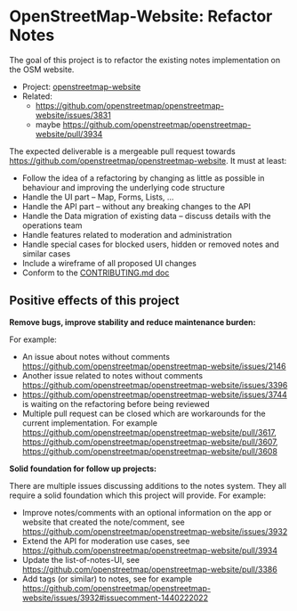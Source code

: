 # OpenStreetMap-Website: Refactor Notes

The goal of this project is to refactor the existing notes implementation on the OSM website.

* Project: [openstreetmap-website](https://github.com/openstreetmap/openstreetmap-website)
* Related:
  - https://github.com/openstreetmap/openstreetmap-website/issues/3831
  - maybe https://github.com/openstreetmap/openstreetmap-website/pull/3934

The expected deliverable is a mergeable pull request towards https://github.com/openstreetmap/openstreetmap-website. It must at least:
- Follow the idea of a refactoring by changing as little as possible in behaviour and improving the underlying code structure
- Handle the UI part – Map, Forms, Lists, …
- Handle the API part – without any breaking changes to the API
- Handle the Data migration of existing data – discuss details with the operations team
- Handle features related to moderation and administration
- Handle special cases for blocked users, hidden or removed notes and similar cases
- Include a wireframe of all proposed UI changes
- Conform to the [CONTRIBUTING.md doc](https://github.com/openstreetmap/openstreetmap-website/blob/master/CONTRIBUTING.md)

## Positive effects of this project

**Remove bugs, improve stability and reduce maintenance burden:**

For example:

- An issue about notes without comments https://github.com/openstreetmap/openstreetmap-website/issues/2146
- Another issue related to notes without comments https://github.com/openstreetmap/openstreetmap-website/issues/3396
- https://github.com/openstreetmap/openstreetmap-website/issues/3744 is waiting on the refactoring before being reviewed
- Multiple pull request can be closed which are workarounds for the current implementation. For example https://github.com/openstreetmap/openstreetmap-website/pull/3617, https://github.com/openstreetmap/openstreetmap-website/pull/3607, https://github.com/openstreetmap/openstreetmap-website/pull/3608

**Solid foundation for follow up projects:**

There are multiple issues discussing additions to the notes system. They all require a solid foundation which this project will provide. For example:

- Improve notes/comments with an optional information on the app or website that created the note/comment, see https://github.com/openstreetmap/openstreetmap-website/issues/3932
- Extend the API for moderation use cases, see https://github.com/openstreetmap/openstreetmap-website/pull/3934
- Update the list-of-notes-UI, see https://github.com/openstreetmap/openstreetmap-website/pull/3386
- Add tags (or similar) to notes, see for example https://github.com/openstreetmap/openstreetmap-website/issues/3932#issuecomment-1440222022
